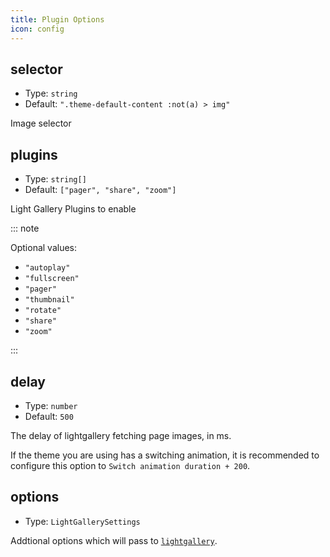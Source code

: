 ```yaml
---
title: Plugin Options
icon: config
---
```


## selector

- Type: `string`
- Default: `".theme-default-content :not(a) > img"`

Image selector

## plugins

- Type: `string[]`
- Default: `["pager", "share", "zoom"]`

Light Gallery Plugins to enable

::: note

Optional values:

- `"autoplay"`
- `"fullscreen"`
- `"pager"`
- `"thumbnail"`
- `"rotate"`
- `"share"`
- `"zoom"`

:::

## delay

- Type: `number`
- Default: `500`

The delay of lightgallery fetching page images, in ms.

If the theme you are using has a switching animation, it is recommended to configure this option to `Switch animation duration + 200`.

## options

- Type: `LightGallerySettings`

Addtional options which will pass to [`lightgallery`](https://www.lightgalleryjs.com/docs/settings/).
